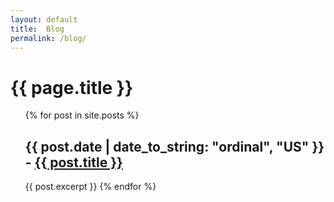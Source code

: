 ```yaml
---
layout: default
title:  Blog
permalink: /blog/
---
```


# {{ page.title }}

<ul>
  {% for post in site.posts %}
      <h2>{{ post.date |  date_to_string: "ordinal", "US" }} - <a href="{{ post.url }}">{{ post.title }}</a></h2>
      {{ post.excerpt }}
  {% endfor %}
</ul>

